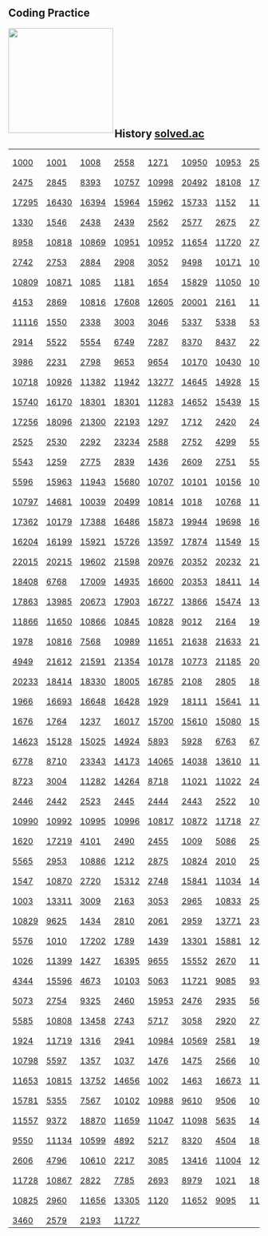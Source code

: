 ## Coding Practice
<img align='left' src="http://mazassumnida.wtf/api/v2/generate_badge?boj=ket0804" height="210">
</br></br></br></br></br></br></br></br></br></br>

## History <a href="https://solved.ac/profile/ket0804"> solved.ac
   
<table>
<tr>
   <td>
      <a href="https://www.acmicpc.net/problem/1000">
          <img src="https://static.solved.ac/tier_small/1.svg" height="14">
          1000
      </a>
   </td>
   <td>
      <a href="https://www.acmicpc.net/problem/1001">
          <img src="https://static.solved.ac/tier_small/1.svg" height="14">
          1001
      </a>
   </td>
   <td>
      <a href="https://www.acmicpc.net/problem/1008">
          <img src="https://static.solved.ac/tier_small/1.svg" height="14">
          1008
      </a>
   </td>
   <td>
      <a href="https://www.acmicpc.net/problem/2558">
          <img src="https://static.solved.ac/tier_small/1.svg" height="14">
          2558
      </a>
   </td>
   <td>
      <a href="https://www.acmicpc.net/problem/1271">
          <img src="https://static.solved.ac/tier_small/1.svg" height="14">
          1271
      </a>
   </td>
   <td>
      <a href="https://www.acmicpc.net/problem/10950">
          <img src="https://static.solved.ac/tier_small/3.svg" height="14">
          10950
      </a>
   </td>
   <td>
      <a href="https://www.acmicpc.net/problem/10953">
          <img src="https://static.solved.ac/tier_small/4.svg" height="14">
          10953
      </a>
   </td>
   <td>
      <a href="https://www.acmicpc.net/problem/2557">
          <img src="https://static.solved.ac/tier_small/1.svg" height="14">
          2557
      </a>
   </td>
</tr>
<tr>
   <td>
      <a href="https://www.acmicpc.net/problem/2475">
          <img src="https://static.solved.ac/tier_small/1.svg" height="14">
          2475
      </a>
   </td>
   <td>
      <a href="https://www.acmicpc.net/problem/2845">
          <img src="https://static.solved.ac/tier_small/1.svg" height="14">
          2845
      </a>
   </td>
   <td>
      <a href="https://www.acmicpc.net/problem/8393">
          <img src="https://static.solved.ac/tier_small/1.svg" height="14">
          8393
      </a>
   </td>
   <td>
      <a href="https://www.acmicpc.net/problem/10757">
          <img src="https://static.solved.ac/tier_small/1.svg" height="14">
          10757
      </a>
   </td>
   <td>
      <a href="https://www.acmicpc.net/problem/10998">
          <img src="https://static.solved.ac/tier_small/1.svg" height="14">
          10998
      </a>
   </td>
   <td>
      <a href="https://www.acmicpc.net/problem/20492">
          <img src="https://static.solved.ac/tier_small/1.svg" height="14">
          20492
      </a>
   </td>
   <td>
      <a href="https://www.acmicpc.net/problem/18108">
          <img src="https://static.solved.ac/tier_small/1.svg" height="14">
          18108
      </a>
   </td>
   <td>
      <a href="https://www.acmicpc.net/problem/17496">
          <img src="https://static.solved.ac/tier_small/1.svg" height="14">
          17496
      </a>
   </td>
</tr>
<tr>
   <td>
      <a href="https://www.acmicpc.net/problem/17295">
          <img src="https://static.solved.ac/tier_small/1.svg" height="14">
          17295
      </a>
   </td>
   <td>
      <a href="https://www.acmicpc.net/problem/16430">
          <img src="https://static.solved.ac/tier_small/1.svg" height="14">
          16430
      </a>
   </td>
   <td>
      <a href="https://www.acmicpc.net/problem/16394">
          <img src="https://static.solved.ac/tier_small/1.svg" height="14">
          16394
      </a>
   </td>
   <td>
      <a href="https://www.acmicpc.net/problem/15964">
          <img src="https://static.solved.ac/tier_small/1.svg" height="14">
          15964
      </a>
   </td>
   <td>
      <a href="https://www.acmicpc.net/problem/15962">
          <img src="https://static.solved.ac/tier_small/1.svg" height="14">
          15962
      </a>
   </td>
   <td>
      <a href="https://www.acmicpc.net/problem/15733">
          <img src="https://static.solved.ac/tier_small/1.svg" height="14">
          15733
      </a>
   </td>
   <td>
      <a href="https://www.acmicpc.net/problem/1152">
          <img src="https://static.solved.ac/tier_small/4.svg" height="14">
          1152
      </a>
   </td>
   <td>
      <a href="https://www.acmicpc.net/problem/1157">
          <img src="https://static.solved.ac/tier_small/5.svg" height="14">
          1157
      </a>
   </td>
</tr>
 <tr>
   <td>
      <a href="https://www.acmicpc.net/problem/1330">
          <img src="https://static.solved.ac/tier_small/2.svg" height="14">
          1330
      </a>
   </td>
   <td>
      <a href="https://www.acmicpc.net/problem/1546">
          <img src="https://static.solved.ac/tier_small/5.svg" height="14">
          1546
      </a>
   </td>
   <td>
      <a href="https://www.acmicpc.net/problem/2438">
          <img src="https://static.solved.ac/tier_small/3.svg" height="14">
          2438
      </a>
   </td>
   <td>
      <a href="https://www.acmicpc.net/problem/2439">
          <img src="https://static.solved.ac/tier_small/3.svg" height="14">
          2439
      </a>
   </td>
   <td>
      <a href="https://www.acmicpc.net/problem/2562">
          <img src="https://static.solved.ac/tier_small/4.svg" height="14">
          2562
      </a>
   </td>
   <td>
      <a href="https://www.acmicpc.net/problem/2577">
          <img src="https://static.solved.ac/tier_small/4.svg" height="14">
          2577
      </a>
   </td>
   <td>
      <a href="https://www.acmicpc.net/problem/2675">
          <img src="https://static.solved.ac/tier_small/4.svg" height="14">
          2675
      </a>
   </td>
   <td>
      <a href="https://www.acmicpc.net/problem/2739">
          <img src="https://static.solved.ac/tier_small/3.svg" height="14">
          2739
      </a>
   </td>
</tr>
<tr>
   <td>
      <a href="https://www.acmicpc.net/problem/8958">
          <img src="https://static.solved.ac/tier_small/4.svg" height="14">
          8958
      </a>
   </td>
   <td>
      <a href="https://www.acmicpc.net/problem/10818">
          <img src="https://static.solved.ac/tier_small/3.svg" height="14">
          10818
      </a>
   </td>
   <td>
      <a href="https://www.acmicpc.net/problem/10869">
          <img src="https://static.solved.ac/tier_small/1.svg" height="14">
          10869
      </a>
   </td>
   <td>
      <a href="https://www.acmicpc.net/problem/10951">
          <img src="https://static.solved.ac/tier_small/3.svg" height="14">
          10951
      </a>
   </td>
   <td>
      <a href="https://www.acmicpc.net/problem/10952">
          <img src="https://static.solved.ac/tier_small/3.svg" height="14">
          10952
      </a>
   </td>
   <td>
      <a href="https://www.acmicpc.net/problem/11654">
          <img src="https://static.solved.ac/tier_small/1.svg" height="14">
          11654
      </a>
   </td>
   <td>
      <a href="https://www.acmicpc.net/problem/11720">
          <img src="https://static.solved.ac/tier_small/4.svg" height="14">
          11720
      </a>
   </td>
   <td>
      <a href="https://www.acmicpc.net/problem/2741">
          <img src="https://static.solved.ac/tier_small/3.svg" height="14">
          2741
      </a>
   </td>
</tr>
<tr>
   <td>
      <a href="https://www.acmicpc.net/problem/2742">
          <img src="https://static.solved.ac/tier_small/3.svg" height="14">
          2742
      </a>
   </td>
   <td>
      <a href="https://www.acmicpc.net/problem/2753">
          <img src="https://static.solved.ac/tier_small/2.svg" height="14">
          2753
      </a>
   </td>
   <td>
      <a href="https://www.acmicpc.net/problem/2884">
          <img src="https://static.solved.ac/tier_small/3.svg" height="14">
          2884
      </a>
   </td>
   <td>
      <a href="https://www.acmicpc.net/problem/2908">
          <img src="https://static.solved.ac/tier_small/4.svg" height="14">
          2908
      </a>
   </td>
   <td>
      <a href="https://www.acmicpc.net/problem/3052">
          <img src="https://static.solved.ac/tier_small/4.svg" height="14">
          3052
      </a>
   </td>
   <td>
      <a href="https://www.acmicpc.net/problem/9498">
          <img src="https://static.solved.ac/tier_small/2.svg" height="14">
          9498
      </a>
   </td>
   <td>
      <a href="https://www.acmicpc.net/problem/10171">
          <img src="https://static.solved.ac/tier_small/1.svg" height="14">
          10171
      </a>
   </td>
   <td>
      <a href="https://www.acmicpc.net/problem/10172">
          <img src="https://static.solved.ac/tier_small/1.svg" height="14">
          10172
      </a>
   </td>
</tr>
<tr>
   <td>
      <a href="https://www.acmicpc.net/problem/10809">
          <img src="https://static.solved.ac/tier_small/4.svg" height="14">
          10809
      </a>
   </td>
   <td>
      <a href="https://www.acmicpc.net/problem/10871">
          <img src="https://static.solved.ac/tier_small/3.svg" height="14">
          10871
      </a>
   </td>
   <td>
      <a href="https://www.acmicpc.net/problem/1085">
          <img src="https://static.solved.ac/tier_small/3.svg" height="14">
          1085
      </a>
   </td>
   <td>
      <a href="https://www.acmicpc.net/problem/1181">
          <img src="https://static.solved.ac/tier_small/6.svg" height="14">
          1181
      </a>
   </td>
   <td>
      <a href="https://www.acmicpc.net/problem/1654">
          <img src="https://static.solved.ac/tier_small/8.svg" height="14">
          1654
      </a>
   </td>
   <td>
      <a href="https://www.acmicpc.net/problem/15829">
          <img src="https://static.solved.ac/tier_small/4.svg" height="14">
          15829
      </a>
   </td>
   <td>
      <a href="https://www.acmicpc.net/problem/11050">
          <img src="https://static.solved.ac/tier_small/5.svg" height="14">
          11050
      </a>
   </td>
   <td>
      <a href="https://www.acmicpc.net/problem/10250">
          <img src="https://static.solved.ac/tier_small/3.svg" height="14">
          10250
      </a>
   </td>
</tr>
<tr>
   <td>
      <a href="https://www.acmicpc.net/problem/4153">
          <img src="https://static.solved.ac/tier_small/3.svg" height="14">
          4153
      </a>
   </td>
   <td>
      <a href="https://www.acmicpc.net/problem/2869">
          <img src="https://static.solved.ac/tier_small/5.svg" height="14">
          2869
      </a>
   </td>
   <td>
      <a href="https://www.acmicpc.net/problem/10816">
          <img src="https://static.solved.ac/tier_small/7.svg" height="14">
          10816
      </a>
   </td>
   <td>
      <a href="https://www.acmicpc.net/problem/17608">
          <img src="https://static.solved.ac/tier_small/4.svg" height="14">
          17608
      </a>
   </td>
   <td>
      <a href="https://www.acmicpc.net/problem/12605">
          <img src="https://static.solved.ac/tier_small/5.svg" height="14">
          12605
      </a>
   </td>
   <td>
      <a href="https://www.acmicpc.net/problem/20001">
          <img src="https://static.solved.ac/tier_small/5.svg" height="14">
          20001
      </a>
   </td>
   <td>
      <a href="https://www.acmicpc.net/problem/2161">
          <img src="https://static.solved.ac/tier_small/4.svg" height="14">
          2161
      </a>
   </td>
   <td>
      <a href="https://www.acmicpc.net/problem/1158">
          <img src="https://static.solved.ac/tier_small/6.svg" height="14">
          1158
      </a>
   </td>
</tr>
<tr>
   <td>
      <a href="https://www.acmicpc.net/problem/11116">
          <img src="https://static.solved.ac/tier_small/6.svg" height="14">
          11116
      </a>
   </td>
   <td>
      <a href="https://www.acmicpc.net/problem/1550">
          <img src="https://static.solved.ac/tier_small/1.svg" height="14">
          1550
      </a>
   </td>
   <td>
      <a href="https://www.acmicpc.net/problem/2338">
          <img src="https://static.solved.ac/tier_small/1.svg" height="14">
          2338
      </a>
   </td>
   <td>
      <a href="https://www.acmicpc.net/problem/3003">
          <img src="https://static.solved.ac/tier_small/1.svg" height="14">
          3003
      </a>
   </td>
   <td>
      <a href="https://www.acmicpc.net/problem/3046">
          <img src="https://static.solved.ac/tier_small/1.svg" height="14">
          3046
      </a>
   </td>
   <td>
      <a href="https://www.acmicpc.net/problem/5337">
          <img src="https://static.solved.ac/tier_small/1.svg" height="14">
          5337
      </a>
   </td>
   <td>
      <a href="https://www.acmicpc.net/problem/5338">
          <img src="https://static.solved.ac/tier_small/1.svg" height="14">
          5338
      </a>
   </td>
   <td>
      <a href="https://www.acmicpc.net/problem/5339">
          <img src="https://static.solved.ac/tier_small/1.svg" height="14">
          5339
      </a>
   </td>
</tr>
<tr>
   <td>
      <a href="https://www.acmicpc.net/problem/2914">
          <img src="https://static.solved.ac/tier_small/1.svg" height="14">
          2914 
      </a>
   </td>
   <td>
      <a href="https://www.acmicpc.net/problem/5522">
          <img src="https://static.solved.ac/tier_small/1.svg" height="14">
          5522 
      </a>
   </td>
   <td>
      <a href="https://www.acmicpc.net/problem/5554">
          <img src="https://static.solved.ac/tier_small/1.svg" height="14">
          5554 
      </a>
   </td>
   <td>
      <a href="https://www.acmicpc.net/problem/6749">
          <img src="https://static.solved.ac/tier_small/1.svg" height="14">
          6749 
      </a>
   </td>
   <td>
      <a href="https://www.acmicpc.net/problem/7287">
          <img src="https://static.solved.ac/tier_small/1.svg" height="14">
          7287 
      </a>
   </td>
   <td>
      <a href="https://www.acmicpc.net/problem/8370">
          <img src="https://static.solved.ac/tier_small/1.svg" height="14">
          8370 
      </a>
   </td>
   <td>
      <a href="https://www.acmicpc.net/problem/8437">
          <img src="https://static.solved.ac/tier_small/1.svg" height="14">
          8437 
      </a>
   </td>
   <td>
      <a href="https://www.acmicpc.net/problem/22403">
          <img src="https://static.solved.ac/tier_small/5.svg" height="14">
          22403 
      </a>
   </td>
</tr>
<tr>
   <td>
      <a href="https://www.acmicpc.net/problem/3986">
          <img src="https://static.solved.ac/tier_small/7.svg" height="14">
          3986 
      </a>
   </td>
   <td>
      <a href="https://www.acmicpc.net/problem/2231">
          <img src="https://static.solved.ac/tier_small/4.svg" height="14">
          2231 
      </a>
   </td>
   <td>
      <a href="https://www.acmicpc.net/problem/2798">
          <img src="https://static.solved.ac/tier_small/4.svg" height="14">
          2798 
      </a>
   </td>
   <td>
      <a href="https://www.acmicpc.net/problem/9653">
          <img src="https://static.solved.ac/tier_small/1.svg" height="14">
          9653 
      </a>
   </td>
   <td>
      <a href="https://www.acmicpc.net/problem/9654">
          <img src="https://static.solved.ac/tier_small/1.svg" height="14">
          9654 
      </a>
   </td>
   <td>
      <a href="https://www.acmicpc.net/problem/10170">
          <img src="https://static.solved.ac/tier_small/1.svg" height="14">
          10170 
      </a>
   </td>
   <td>
      <a href="https://www.acmicpc.net/problem/10430">
          <img src="https://static.solved.ac/tier_small/1.svg" height="14">
          10430 
      </a>
   </td>
   <td>
      <a href="https://www.acmicpc.net/problem/10699">
          <img src="https://static.solved.ac/tier_small/1.svg" height="14">
          10699 
      </a>
   </td>
</tr>
<tr>
   <td>
      <a href="https://www.acmicpc.net/problem/10718">
          <img src="https://static.solved.ac/tier_small/1.svg" height="14">
          10718 
      </a>
   </td>
   <td>
      <a href="https://www.acmicpc.net/problem/10926">
          <img src="https://static.solved.ac/tier_small/1.svg" height="14">
          10926 
      </a>
   </td>
   <td>
      <a href="https://www.acmicpc.net/problem/11382">
          <img src="https://static.solved.ac/tier_small/1.svg" height="14">
          11382 
      </a>
   </td>
   <td>
      <a href="https://www.acmicpc.net/problem/11942">
          <img src="https://static.solved.ac/tier_small/1.svg" height="14">
          11942 
      </a>
   </td>
   <td>
      <a href="https://www.acmicpc.net/problem/13277">
          <img src="https://static.solved.ac/tier_small/1.svg" height="14">
          13277 
      </a>
   </td>
   <td>
      <a href="https://www.acmicpc.net/problem/14645">
          <img src="https://static.solved.ac/tier_small/1.svg" height="14">
          14645 
      </a>
   </td>
   <td>
      <a href="https://www.acmicpc.net/problem/14928">
          <img src="https://static.solved.ac/tier_small/1.svg" height="14">
          14928 
      </a>
   </td>
   <td>
      <a href="https://www.acmicpc.net/problem/15727">
          <img src="https://static.solved.ac/tier_small/1.svg" height="14">
          15727 
      </a>
   </td>
</tr>
<tr>
   <td>
      <a href="https://www.acmicpc.net/problem/15740">
          <img src="https://static.solved.ac/tier_small/1.svg" height="14">
          15740 
      </a>
   </td>
   <td>
      <a href="https://www.acmicpc.net/problem/16170">
          <img src="https://static.solved.ac/tier_small/1.svg" height="14">
          16170 
      </a>
   </td>
   <td>
      <a href="https://www.acmicpc.net/problem/18301">
          <img src="https://static.solved.ac/tier_small/1.svg" height="14">
          18301 
      </a>
   </td>
   <td>
      <a href="https://www.acmicpc.net/problem/20254">
          <img src="https://static.solved.ac/tier_small/1.svg" height="14">
          18301 
      </a>
   </td>
   <td>
      <a href="https://www.acmicpc.net/problem/11283">
          <img src="https://static.solved.ac/tier_small/1.svg" height="14">
          11283 
      </a>
   </td>
   <td>
      <a href="https://www.acmicpc.net/problem/14652">
          <img src="https://static.solved.ac/tier_small/1.svg" height="14">
          14652 
      </a>
   </td>
   <td>
      <a href="https://www.acmicpc.net/problem/15439">
          <img src="https://static.solved.ac/tier_small/1.svg" height="14">
          15439 
      </a>
   </td>
   <td>
      <a href="https://www.acmicpc.net/problem/15894">
          <img src="https://static.solved.ac/tier_small/1.svg" height="14">
          15894 
      </a>
   </td>
</tr>
<tr>
   <td>
      <a href="https://www.acmicpc.net/problem/17256">
          <img src="https://static.solved.ac/tier_small/1.svg" height="14">
          17256 
      </a>
   </td>
   <td>
      <a href="https://www.acmicpc.net/problem/18096">
          <img src="https://static.solved.ac/tier_small/1.svg" height="14">
          18096 
      </a>
   </td>
   <td>
      <a href="https://www.acmicpc.net/problem/21300">
          <img src="https://static.solved.ac/tier_small/1.svg" height="14">
          21300 
      </a>
   </td>
   <td>
      <a href="https://www.acmicpc.net/problem/22193">
          <img src="https://static.solved.ac/tier_small/1.svg" height="14">
          22193 
      </a>
   </td>
   <td>
      <a href="https://www.acmicpc.net/problem/1297">
          <img src="https://static.solved.ac/tier_small/2.svg" height="14">
          1297 
      </a>
   </td>
   <td>
      <a href="https://www.acmicpc.net/problem/1712">
          <img src="https://static.solved.ac/tier_small/2.svg" height="14">
          1712 
      </a>
   </td>
   <td>
      <a href="https://www.acmicpc.net/problem/2420">
          <img src="https://static.solved.ac/tier_small/2.svg" height="14">
          2420 
      </a>
   </td>
   <td>
      <a href="https://www.acmicpc.net/problem/2480">
          <img src="https://static.solved.ac/tier_small/2.svg" height="14">
          2480 
      </a>
   </td>
</tr>
<tr>
   <td>
      <a href="https://www.acmicpc.net/problem/2525">
          <img src="https://static.solved.ac/tier_small/2.svg" height="14">
          2525 
      </a>
   </td>
   <td>
      <a href="https://www.acmicpc.net/problem/2530">
          <img src="https://static.solved.ac/tier_small/2.svg" height="14">
          2530 
      </a>
   </td>
   <td>
      <a href="https://www.acmicpc.net/problem/2292">
          <img src="https://static.solved.ac/tier_small/4.svg" height="14">
          2292 
      </a>
   </td>
   <td>
      <a href="https://www.acmicpc.net/problem/23234">
          <img src="https://static.solved.ac/tier_small/1.svg" height="14">
          23234 
      </a>
   </td>
   <td>
      <a href="https://www.acmicpc.net/problem/2588">
          <img src="https://static.solved.ac/tier_small/2.svg" height="14">
          2588 
      </a>
   </td>
   <td>
      <a href="https://www.acmicpc.net/problem/2752">
          <img src="https://static.solved.ac/tier_small/2.svg" height="14">
          2752 
      </a>
   </td>
   <td>
      <a href="https://www.acmicpc.net/problem/4299">
          <img src="https://static.solved.ac/tier_small/2.svg" height="14">
          4299 
      </a>
   </td>
   <td>
      <a href="https://www.acmicpc.net/problem/5532">
          <img src="https://static.solved.ac/tier_small/2.svg" height="14">
          5532 
      </a>
   </td>
</tr>
<tr>
   <td>
      <a href="https://www.acmicpc.net/problem/5543">
          <img src="https://static.solved.ac/tier_small/2.svg" height="14">
          5543 
      </a>
   </td>
   <td>
      <a href="https://www.acmicpc.net/problem/1259">
          <img src="https://static.solved.ac/tier_small/5.svg" height="14">
          1259 
      </a>
   </td>
   <td>
      <a href="https://www.acmicpc.net/problem/2775">
          <img src="https://static.solved.ac/tier_small/4.svg" height="14">
          2775 
      </a>
   </td>
   <td>
      <a href="https://www.acmicpc.net/problem/2839">
          <img src="https://static.solved.ac/tier_small/5.svg" height="14">
          2839 
      </a>
   </td>
   <td>
      <a href="https://www.acmicpc.net/problem/1436">
          <img src="https://static.solved.ac/tier_small/6.svg" height="14">
          1436 
      </a>
   </td>
   <td>
      <a href="https://www.acmicpc.net/problem/2609">
          <img src="https://static.solved.ac/tier_small/6.svg" height="14">
          2609 
      </a>
   </td>
   <td>
      <a href="https://www.acmicpc.net/problem/2751">
          <img src="https://static.solved.ac/tier_small/6.svg" height="14">
          2751 
      </a>
   </td>
   <td>
      <a href="https://www.acmicpc.net/problem/5575">
          <img src="https://static.solved.ac/tier_small/2.svg" height="14">
          5575 
      </a>
   </td>
</tr>
<tr>
   <td>
      <a href="https://www.acmicpc.net/problem/5596">
          <img src="https://static.solved.ac/tier_small/2.svg" height="14">
          5596 
      </a>
   </td>
   <td>
      <a href="https://www.acmicpc.net/problem/15963">
          <img src="https://static.solved.ac/tier_small/2.svg" height="14">
          15963 
      </a>
   </td>
   <td>
      <a href="https://www.acmicpc.net/problem/11943">
          <img src="https://static.solved.ac/tier_small/2.svg" height="14">
          11943 
      </a>
   </td>
   <td>
      <a href="https://www.acmicpc.net/problem/15680">
          <img src="https://static.solved.ac/tier_small/2.svg" height="14">
          15680 
      </a>
   </td>
   <td>
      <a href="https://www.acmicpc.net/problem/10707">
          <img src="https://static.solved.ac/tier_small/2.svg" height="14">
          10707 
      </a>
   </td>
   <td>
      <a href="https://www.acmicpc.net/problem/10101">
          <img src="https://static.solved.ac/tier_small/2.svg" height="14">
          10101 
      </a>
   </td>
   <td>
      <a href="https://www.acmicpc.net/problem/10156">
          <img src="https://static.solved.ac/tier_small/2.svg" height="14">
          10156 
      </a>
   </td>
   <td>
      <a href="https://www.acmicpc.net/problem/10162">
          <img src="https://static.solved.ac/tier_small/2.svg" height="14">
          10162 
      </a>
   </td>
</tr>
<tr>
   <td>
      <a href="https://www.acmicpc.net/problem/10797">
          <img src="https://static.solved.ac/tier_small/2.svg" height="14">
          10797 
      </a>
   </td>
   <td>
      <a href="https://www.acmicpc.net/problem/14681">
          <img src="https://static.solved.ac/tier_small/2.svg" height="14">
          14681 
      </a>
   </td>
   <td>
      <a href="https://www.acmicpc.net/problem/10039">
          <img src="https://static.solved.ac/tier_small/2.svg" height="14">
          10039 
      </a>
   </td>
   <td>
      <a href="https://www.acmicpc.net/problem/20499">
          <img src="https://static.solved.ac/tier_small/2.svg" height="14">
          20499 
      </a>
   </td>
   <td>
      <a href="https://www.acmicpc.net/problem/10814">
          <img src="https://static.solved.ac/tier_small/6.svg" height="14">
          10814 
      </a>
   </td>
   <td>
      <a href="https://www.acmicpc.net/problem/1018">
          <img src="https://static.solved.ac/tier_small/6.svg" height="14">
          1018 
      </a>
   </td>
   <td>
      <a href="https://www.acmicpc.net/problem/10768">
          <img src="https://static.solved.ac/tier_small/2.svg" height="14">
          10768 
      </a>
   </td>
   <td>
      <a href="https://www.acmicpc.net/problem/11948">
          <img src="https://static.solved.ac/tier_small/2.svg" height="14">
          11948 
      </a>
   </td>
</tr>
<tr>
   <td>
      <a href="https://www.acmicpc.net/problem/17362">
          <img src="https://static.solved.ac/tier_small/2.svg" height="14">
          17362 
      </a>
   </td>
   <td>
      <a href="https://www.acmicpc.net/problem/10179">
          <img src="https://static.solved.ac/tier_small/2.svg" height="14">
          10179 
      </a>
   </td>
   <td>
      <a href="https://www.acmicpc.net/problem/17388">
          <img src="https://static.solved.ac/tier_small/2.svg" height="14">
          17388 
      </a>
   </td>
   <td>
      <a href="https://www.acmicpc.net/problem/16486">
          <img src="https://static.solved.ac/tier_small/2.svg" height="14">
          16486 
      </a>
   </td>
   <td>
      <a href="https://www.acmicpc.net/problem/15873">
          <img src="https://static.solved.ac/tier_small/2.svg" height="14">
          15873 
      </a>
   </td>
   <td>
      <a href="https://www.acmicpc.net/problem/19944">
          <img src="https://static.solved.ac/tier_small/2.svg" height="14">
          19944 
      </a>
   </td>
   <td>
      <a href="https://www.acmicpc.net/problem/19698">
          <img src="https://static.solved.ac/tier_small/2.svg" height="14">
          19698 
      </a>
   </td>
   <td>
      <a href="https://www.acmicpc.net/problem/16431">
          <img src="https://static.solved.ac/tier_small/2.svg" height="14">
          16431 
      </a>
   </td>
</tr>  
<tr>
   <td>
      <a href="https://www.acmicpc.net/problem/16204">
          <img src="https://static.solved.ac/tier_small/2.svg" height="14">
          16204 
      </a>
   </td>
   <td>
      <a href="https://www.acmicpc.net/problem/16199">
          <img src="https://static.solved.ac/tier_small/2.svg" height="14">
          16199 
      </a>
   </td>
   <td>
      <a href="https://www.acmicpc.net/problem/15921">
          <img src="https://static.solved.ac/tier_small/2.svg" height="14">
          15921 
      </a>
   </td>
   <td>
      <a href="https://www.acmicpc.net/problem/15726">
          <img src="https://static.solved.ac/tier_small/2.svg" height="14">
          15726 
      </a>
   </td>
   <td>
      <a href="https://www.acmicpc.net/problem/13597">
          <img src="https://static.solved.ac/tier_small/2.svg" height="14">
          13597 
      </a>
   </td>
   <td>
      <a href="https://www.acmicpc.net/problem/17874">
          <img src="https://static.solved.ac/tier_small/2.svg" height="14">
          17874 
      </a>
   </td>
   <td>
      <a href="https://www.acmicpc.net/problem/11549">
          <img src="https://static.solved.ac/tier_small/2.svg" height="14">
          11549 
      </a>
   </td>
   <td>
      <a href="https://www.acmicpc.net/problem/15059">
          <img src="https://static.solved.ac/tier_small/2.svg" height="14">
          15059 
      </a>
   </td>
</tr>     
<tr>
   <td>
      <a href="https://www.acmicpc.net/problem/22015">
          <img src="https://static.solved.ac/tier_small/2.svg" height="14">
          22015 
      </a>
   </td>
   <td>
      <a href="https://www.acmicpc.net/problem/20215">
          <img src="https://static.solved.ac/tier_small/2.svg" height="14">
          20215 
      </a>
   </td>
   <td>
      <a href="https://www.acmicpc.net/problem/19602">
          <img src="https://static.solved.ac/tier_small/2.svg" height="14">
          19602 
      </a>
   </td>
   <td>
      <a href="https://www.acmicpc.net/problem/21598">
          <img src="https://static.solved.ac/tier_small/2.svg" height="14">
          21598 
      </a>
   </td>
   <td>
      <a href="https://www.acmicpc.net/problem/20976">
          <img src="https://static.solved.ac/tier_small/2.svg" height="14">
          20976 
      </a>
   </td>
   <td>
      <a href="https://www.acmicpc.net/problem/20352">
          <img src="https://static.solved.ac/tier_small/2.svg" height="14">
          20352 
      </a>
   </td>
   <td>
      <a href="https://www.acmicpc.net/problem/20232">
          <img src="https://static.solved.ac/tier_small/2.svg" height="14">
          20232 
      </a>
   </td>
   <td>
      <a href="https://www.acmicpc.net/problem/21335">
          <img src="https://static.solved.ac/tier_small/2.svg" height="14">
          21335 
      </a>
   </td>
</tr>     
<tr>
   <td>
      <a href="https://www.acmicpc.net/problem/18408">
          <img src="https://static.solved.ac/tier_small/2.svg" height="14">
          18408 
      </a>
   </td>
   <td>
      <a href="https://www.acmicpc.net/problem/6768">
          <img src="https://static.solved.ac/tier_small/2.svg" height="14">
          6768 
      </a>
   </td>
   <td>
      <a href="https://www.acmicpc.net/problem/17009">
          <img src="https://static.solved.ac/tier_small/2.svg" height="14">
          17009 
      </a>
   </td>
   <td>
      <a href="https://www.acmicpc.net/problem/14935">
          <img src="https://static.solved.ac/tier_small/2.svg" height="14">
          14935 
      </a>
   </td>
   <td>
      <a href="https://www.acmicpc.net/problem/16600">
          <img src="https://static.solved.ac/tier_small/2.svg" height="14">
          16600 
      </a>
   </td>
   <td>
      <a href="https://www.acmicpc.net/problem/20353">
          <img src="https://static.solved.ac/tier_small/2.svg" height="14">
          20353 
      </a>
   </td>
   <td>
      <a href="https://www.acmicpc.net/problem/18411">
          <img src="https://static.solved.ac/tier_small/2.svg" height="14">
          18411 
      </a>
   </td>
   <td>
      <a href="https://www.acmicpc.net/problem/14470">
          <img src="https://static.solved.ac/tier_small/2.svg" height="14">
          14470 
      </a>
   </td>
</tr>    
<tr>
   <td>
      <a href="https://www.acmicpc.net/problem/17863">
          <img src="https://static.solved.ac/tier_small/2.svg" height="14">
          17863 
      </a>
   </td>
   <td>
      <a href="https://www.acmicpc.net/problem/13985">
          <img src="https://static.solved.ac/tier_small/2.svg" height="14">
          13985 
      </a>
   </td>
   <td>
      <a href="https://www.acmicpc.net/problem/20673">
          <img src="https://static.solved.ac/tier_small/2.svg" height="14">
          20673 
      </a>
   </td>
   <td>
      <a href="https://www.acmicpc.net/problem/17903">
          <img src="https://static.solved.ac/tier_small/2.svg" height="14">
          17903 
      </a>
   </td>
   <td>
      <a href="https://www.acmicpc.net/problem/16727">
          <img src="https://static.solved.ac/tier_small/2.svg" height="14">
          16727 
      </a>
   </td>
   <td>
      <a href="https://www.acmicpc.net/problem/13866">
          <img src="https://static.solved.ac/tier_small/2.svg" height="14">
          13866 
      </a>
   </td>
   <td>
      <a href="https://www.acmicpc.net/problem/15474">
          <img src="https://static.solved.ac/tier_small/2.svg" height="14">
          15474 
      </a>
   </td>
   <td>
      <a href="https://www.acmicpc.net/problem/13136">
          <img src="https://static.solved.ac/tier_small/2.svg" height="14">
          13136 
      </a>
   </td>
</tr>
<tr>
   <td>
      <a href="https://www.acmicpc.net/problem/11866">
          <img src="https://static.solved.ac/tier_small/7.svg" height="14">
          11866 
      </a>
   </td>
   <td>
      <a href="https://www.acmicpc.net/problem/11650">
          <img src="https://static.solved.ac/tier_small/6.svg" height="14">
          11650 
      </a>
   </td>
   <td>
      <a href="https://www.acmicpc.net/problem/10866">
          <img src="https://static.solved.ac/tier_small/7.svg" height="14">
          10866 
      </a>
   </td>
   <td>
      <a href="https://www.acmicpc.net/problem/10845">
          <img src="https://static.solved.ac/tier_small/7.svg" height="14">
          10845 
      </a>
   </td>
   <td>
      <a href="https://www.acmicpc.net/problem/10828">
          <img src="https://static.solved.ac/tier_small/7.svg" height="14">
          10828 
      </a>
   </td>
   <td>
      <a href="https://www.acmicpc.net/problem/9012">
          <img src="https://static.solved.ac/tier_small/7.svg" height="14">
          9012 
      </a>
   </td>
   <td>
      <a href="https://www.acmicpc.net/problem/2164">
          <img src="https://static.solved.ac/tier_small/7.svg" height="14">
          2164 
      </a>
   </td>
   <td>
      <a href="https://www.acmicpc.net/problem/1920">
          <img src="https://static.solved.ac/tier_small/7.svg" height="14">
          1920 
      </a>
   </td>
</tr>
<tr>
   <td>
      <a href="https://www.acmicpc.net/problem/1978">
          <img src="https://static.solved.ac/tier_small/7.svg" height="14">
          1978 
      </a>
   </td>
   <td>
      <a href="https://www.acmicpc.net/problem/10816">
          <img src="https://static.solved.ac/tier_small/7.svg" height="14">
          10816 
      </a>
   </td>
   <td>
      <a href="https://www.acmicpc.net/problem/7568">
          <img src="https://static.solved.ac/tier_small/6.svg" height="14">
          7568 
      </a>
   </td>
   <td>
      <a href="https://www.acmicpc.net/problem/10989">
          <img src="https://static.solved.ac/tier_small/6.svg" height="14">
          10989 
      </a>
   </td>
   <td>
      <a href="https://www.acmicpc.net/problem/11651">
          <img src="https://static.solved.ac/tier_small/6.svg" height="14">
          11651 
      </a>
   </td>
   <td>
      <a href="https://www.acmicpc.net/problem/21638">
          <img src="https://static.solved.ac/tier_small/2.svg" height="14">
          21638 
      </a>
   </td>
   <td>
      <a href="https://www.acmicpc.net/problem/21633">
          <img src="https://static.solved.ac/tier_small/2.svg" height="14">
          21633 
      </a>
   </td>
   <td>
      <a href="https://www.acmicpc.net/problem/21631">
          <img src="https://static.solved.ac/tier_small/2.svg" height="14">
          21631 
      </a>
   </td>
</tr>    
<tr>
   <td>
      <a href="https://www.acmicpc.net/problem/4949">
          <img src="https://static.solved.ac/tier_small/7.svg" height="14">
          4949 
      </a>
   </td>
   <td>
      <a href="https://www.acmicpc.net/problem/21612">
          <img src="https://static.solved.ac/tier_small/2.svg" height="14">
          21612 
      </a>
   </td>
   <td>
      <a href="https://www.acmicpc.net/problem/21591">
          <img src="https://static.solved.ac/tier_small/2.svg" height="14">
          21591 
      </a>
   </td>
   <td>
      <a href="https://www.acmicpc.net/problem/21354">
          <img src="https://static.solved.ac/tier_small/2.svg" height="14">
          21354 
      </a>
   </td>
   <td>
      <a href="https://www.acmicpc.net/problem/10178">
          <img src="https://static.solved.ac/tier_small/3.svg" height="14">
          10178 
      </a>
   </td>
   <td>
      <a href="https://www.acmicpc.net/problem/10773">
          <img src="https://static.solved.ac/tier_small/7.svg" height="14">
          10773 
      </a>
   </td>
   <td>
      <a href="https://www.acmicpc.net/problem/21185">
          <img src="https://static.solved.ac/tier_small/2.svg" height="14">
          21185 
      </a>
   </td>
   <td>
      <a href="https://www.acmicpc.net/problem/20839">
          <img src="https://static.solved.ac/tier_small/2.svg" height="14">
          20839 
      </a>
   </td>
</tr>   
<tr>
   <td>
      <a href="https://www.acmicpc.net/problem/20233">
          <img src="https://static.solved.ac/tier_small/2.svg" height="14">
          20233 
      </a>
   </td>
   <td>
      <a href="https://www.acmicpc.net/problem/18414">
          <img src="https://static.solved.ac/tier_small/2.svg" height="14">
          18414 
      </a>
   </td>
   <td>
      <a href="https://www.acmicpc.net/problem/18330">
          <img src="https://static.solved.ac/tier_small/2.svg" height="14">
          18330 
      </a>
   </td>
   <td>
      <a href="https://www.acmicpc.net/problem/18005">
          <img src="https://static.solved.ac/tier_small/2.svg" height="14">
          18005 
      </a>
   </td>
   <td>
      <a href="https://www.acmicpc.net/problem/16785">
          <img src="https://static.solved.ac/tier_small/2.svg" height="14">
          16785 
      </a>
   </td>
   <td>
      <a href="https://www.acmicpc.net/problem/2108">
          <img src="https://static.solved.ac/tier_small/7.svg" height="14">
          2108 
      </a>
   </td>
   <td>
      <a href="https://www.acmicpc.net/problem/2805">
          <img src="https://static.solved.ac/tier_small/8.svg" height="14">
          2805 
      </a>
   </td>
   <td>
      <a href="https://www.acmicpc.net/problem/1874">
          <img src="https://static.solved.ac/tier_small/8.svg" height="14">
          1874 
      </a>
   </td>
</tr>     
<tr>
   <td>
      <a href="https://www.acmicpc.net/problem/1966">
          <img src="https://static.solved.ac/tier_small/8.svg" height="14">
          1966 
      </a>
   </td>
   <td>
      <a href="https://www.acmicpc.net/problem/16693">
          <img src="https://static.solved.ac/tier_small/2.svg" height="14">
          16693 
      </a>
   </td>
   <td>
      <a href="https://www.acmicpc.net/problem/16648">
          <img src="https://static.solved.ac/tier_small/2.svg" height="14">
          16648 
      </a>
   </td>
   <td>
      <a href="https://www.acmicpc.net/problem/16428">
          <img src="https://static.solved.ac/tier_small/2.svg" height="14">
          16428 
      </a>
   </td>
   <td>
      <a href="https://www.acmicpc.net/problem/1929">
          <img src="https://static.solved.ac/tier_small/9.svg" height="14">
          1929 
      </a>
   </td>
   <td>
      <a href="https://www.acmicpc.net/problem/18111">
          <img src="https://static.solved.ac/tier_small/8.svg" height="14">
          18111 
      </a>
   </td>
   <td>
      <a href="https://www.acmicpc.net/problem/15641">
          <img src="https://static.solved.ac/tier_small/0.svg" height="14">
          15641 
      </a>
   </td>
   <td>
      <a href="https://www.acmicpc.net/problem/11723">
          <img src="https://static.solved.ac/tier_small/6.svg" height="14">
          11723 
      </a>
   </td>
</tr>      
<tr>
   <td>
      <a href="https://www.acmicpc.net/problem/1676">
          <img src="https://static.solved.ac/tier_small/7.svg" height="14">
          1676 
      </a>
   </td>
   <td>
      <a href="https://www.acmicpc.net/problem/1764">
          <img src="https://static.solved.ac/tier_small/7.svg" height="14">
          1764 
      </a>
   </td>
   <td>
      <a href="https://www.acmicpc.net/problem/1237">
          <img src="https://static.solved.ac/tier_small/0.svg" height="14">
          1237 
      </a>
   </td>
   <td>
      <a href="https://www.acmicpc.net/problem/16017">
          <img src="https://static.solved.ac/tier_small/2.svg" height="14">
          16017 
      </a>
   </td>
   <td>
      <a href="https://www.acmicpc.net/problem/15700">
          <img src="https://static.solved.ac/tier_small/2.svg" height="14">
          15700 
      </a>
   </td>
   <td>
      <a href="https://www.acmicpc.net/problem/15610">
          <img src="https://static.solved.ac/tier_small/2.svg" height="14">
          15610 
      </a>
   </td>
   <td>
      <a href="https://www.acmicpc.net/problem/15080">
          <img src="https://static.solved.ac/tier_small/2.svg" height="14">
          15080 
      </a>
   </td>
   <td>
      <a href="https://www.acmicpc.net/problem/15051">
          <img src="https://static.solved.ac/tier_small/2.svg" height="14">
          15051 
      </a>
   </td>
</tr>     
<tr>
   <td>
      <a href="https://www.acmicpc.net/problem/14623">
          <img src="https://static.solved.ac/tier_small/2.svg" height="14">
          14623 
      </a>
   </td>
   <td>
      <a href="https://www.acmicpc.net/problem/15128">
          <img src="https://static.solved.ac/tier_small/2.svg" height="14">
          15128 
      </a>
   </td>
   <td>
      <a href="https://www.acmicpc.net/problem/15025">
          <img src="https://static.solved.ac/tier_small/2.svg" height="14">
          15025 
      </a>
   </td>
   <td>
      <a href="https://www.acmicpc.net/problem/14924">
          <img src="https://static.solved.ac/tier_small/2.svg" height="14">
          14924 
      </a>
   </td>
   <td>
      <a href="https://www.acmicpc.net/problem/5893">
          <img src="https://static.solved.ac/tier_small/2.svg" height="14">
          5893 
      </a>
   </td>
   <td>
      <a href="https://www.acmicpc.net/problem/5928">
          <img src="https://static.solved.ac/tier_small/2.svg" height="14">
          5928 
      </a>
   </td>
   <td>
      <a href="https://www.acmicpc.net/problem/6763">
          <img src="https://static.solved.ac/tier_small/2.svg" height="14">
          6763 
      </a>
   </td>
   <td>
      <a href="https://www.acmicpc.net/problem/6764">
          <img src="https://static.solved.ac/tier_small/2.svg" height="14">
          6764 
      </a>
   </td>
</tr>     
<tr>
   <td>
      <a href="https://www.acmicpc.net/problem/6778">
          <img src="https://static.solved.ac/tier_small/2.svg" height="14">
          6778 
      </a>
   </td>
   <td>
      <a href="https://www.acmicpc.net/problem/8710">
          <img src="https://static.solved.ac/tier_small/2.svg" height="14">
          8710 
      </a>
   </td>
   <td>
      <a href="https://www.acmicpc.net/problem/23343">
          <img src="https://static.solved.ac/tier_small/3.svg" height="14">
          23343 
      </a>
   </td>
   <td>
      <a href="https://www.acmicpc.net/problem/14173">
          <img src="https://static.solved.ac/tier_small/2.svg" height="14">
          14173 
      </a>
   </td>
   <td>
      <a href="https://www.acmicpc.net/problem/14065">
          <img src="https://static.solved.ac/tier_small/2.svg" height="14">
          14065 
      </a>
   </td>
   <td>
      <a href="https://www.acmicpc.net/problem/14038">
          <img src="https://static.solved.ac/tier_small/2.svg" height="14">
          14038 
      </a>
   </td>
   <td>
      <a href="https://www.acmicpc.net/problem/13610">
          <img src="https://static.solved.ac/tier_small/2.svg" height="14">
          13610 
      </a>
   </td>
   <td>
      <a href="https://www.acmicpc.net/problem/11466">
          <img src="https://static.solved.ac/tier_small/2.svg" height="14">
          11466 
      </a>
   </td>
</tr>     
<tr>
   <td>
      <a href="https://www.acmicpc.net/problem/8723">
          <img src="https://static.solved.ac/tier_small/2.svg" height="14">
          8723 
      </a>
   </td>
   <td>
      <a href="https://www.acmicpc.net/problem/3004">
          <img src="https://static.solved.ac/tier_small/2.svg" height="14">
          3004 
      </a>
   </td>
   <td>
      <a href="https://www.acmicpc.net/problem/11282">
          <img src="https://static.solved.ac/tier_small/2.svg" height="14">
          11282 
      </a>
   </td>
   <td>
      <a href="https://www.acmicpc.net/problem/14264">
          <img src="https://static.solved.ac/tier_small/2.svg" height="14">
          14264 
      </a>
   </td>
   <td>
      <a href="https://www.acmicpc.net/problem/8718">
          <img src="https://static.solved.ac/tier_small/2.svg" height="14">
          8718 
      </a>
   </td>
   <td>
      <a href="https://www.acmicpc.net/problem/11021">
          <img src="https://static.solved.ac/tier_small/3.svg" height="14">
          11021 
      </a>
   </td>
   <td>
      <a href="https://www.acmicpc.net/problem/11022">
          <img src="https://static.solved.ac/tier_small/3.svg" height="14">
          11022 
      </a>
   </td>
   <td>
      <a href="https://www.acmicpc.net/problem/2440">
          <img src="https://static.solved.ac/tier_small/3.svg" height="14">
          2440 
      </a>
   </td>
</tr>     
<tr>
   <td>
      <a href="https://www.acmicpc.net/problem/2446">
          <img src="https://static.solved.ac/tier_small/3.svg" height="14">
          2446 
      </a>
   </td>
   <td>
      <a href="https://www.acmicpc.net/problem/2442">
          <img src="https://static.solved.ac/tier_small/3.svg" height="14">
          2442 
      </a>
   </td>
   <td>
      <a href="https://www.acmicpc.net/problem/2523">
          <img src="https://static.solved.ac/tier_small/3.svg" height="14">
          2523 
      </a>
   </td>
   <td>
      <a href="https://www.acmicpc.net/problem/2445">
          <img src="https://static.solved.ac/tier_small/3.svg" height="14">
          2445 
      </a>
   </td>
   <td>
      <a href="https://www.acmicpc.net/problem/2444">
          <img src="https://static.solved.ac/tier_small/3.svg" height="14">
          2444 
      </a>
   </td>
   <td>
      <a href="https://www.acmicpc.net/problem/2443">
          <img src="https://static.solved.ac/tier_small/3.svg" height="14">
          2443 
      </a>
   </td>
   <td>
      <a href="https://www.acmicpc.net/problem/2522">
          <img src="https://static.solved.ac/tier_small/3.svg" height="14">
          2522 
      </a>
   </td>
   <td>
      <a href="https://www.acmicpc.net/problem/10991">
          <img src="https://static.solved.ac/tier_small/3.svg" height="14">
          10991 
      </a>
   </td>
</tr>     
<tr>
   <td>
      <a href="https://www.acmicpc.net/problem/10990">
          <img src="https://static.solved.ac/tier_small/3.svg" height="14">
          10990 
      </a>
   </td>
   <td>
      <a href="https://www.acmicpc.net/problem/10992">
          <img src="https://static.solved.ac/tier_small/3.svg" height="14">
          10992 
      </a>
   </td>
   <td>
      <a href="https://www.acmicpc.net/problem/10995">
          <img src="https://static.solved.ac/tier_small/4.svg" height="14">
          10995 
      </a>
   </td>
   <td>
      <a href="https://www.acmicpc.net/problem/10996">
          <img src="https://static.solved.ac/tier_small/4.svg" height="14">
          10996 
      </a>
   </td>
   <td>
      <a href="https://www.acmicpc.net/problem/10817">
          <img src="https://static.solved.ac/tier_small/3.svg" height="14">
          10817 
      </a>
   </td>
   <td>
      <a href="https://www.acmicpc.net/problem/10872">
          <img src="https://static.solved.ac/tier_small/3.svg" height="14">
          10872 
      </a>
   </td>
   <td>
      <a href="https://www.acmicpc.net/problem/11718">
          <img src="https://static.solved.ac/tier_small/3.svg" height="14">
          11718 
      </a>
   </td>
   <td>
      <a href="https://www.acmicpc.net/problem/2747">
          <img src="https://static.solved.ac/tier_small/3.svg" height="14">
          2747 
      </a>
   </td>
</tr> 
<tr>
   <td>
      <a href="https://www.acmicpc.net/problem/1620">
          <img src="https://static.solved.ac/tier_small/7.svg" height="14">
          1620 
      </a>
   </td>
   <td>
      <a href="https://www.acmicpc.net/problem/17219">
          <img src="https://static.solved.ac/tier_small/7.svg" height="14">
          17219 
      </a>
   </td>
   <td>
      <a href="https://www.acmicpc.net/problem/4101">
          <img src="https://static.solved.ac/tier_small/3.svg" height="14">
          4101 
      </a>
   </td>
   <td>
      <a href="https://www.acmicpc.net/problem/2490">
          <img src="https://static.solved.ac/tier_small/3.svg" height="14">
          2490 
      </a>
   </td>
   <td>
      <a href="https://www.acmicpc.net/problem/2455">
          <img src="https://static.solved.ac/tier_small/3.svg" height="14">
          2455 
      </a>
   </td>
   <td>
      <a href="https://www.acmicpc.net/problem/1009">
          <img src="https://static.solved.ac/tier_small/3.svg" height="14">
          1009 
      </a>
   </td>
   <td>
      <a href="https://www.acmicpc.net/problem/5086">
          <img src="https://static.solved.ac/tier_small/3.svg" height="14">
          5086 
      </a>
   </td>
   <td>
      <a href="https://www.acmicpc.net/problem/2576">
          <img src="https://static.solved.ac/tier_small/3.svg" height="14">
          2576 
      </a>
   </td>
</tr>    
<tr>
   <td>
      <a href="https://www.acmicpc.net/problem/5565">
          <img src="https://static.solved.ac/tier_small/3.svg" height="14">
          5565 
      </a>
   </td>
   <td>
      <a href="https://www.acmicpc.net/problem/2953">
          <img src="https://static.solved.ac/tier_small/3.svg" height="14">
          2953 
      </a>
   </td>
   <td>
      <a href="https://www.acmicpc.net/problem/10886">
          <img src="https://static.solved.ac/tier_small/3.svg" height="14">
          10886 
      </a>
   </td>
   <td>
      <a href="https://www.acmicpc.net/problem/1212">
          <img src="https://static.solved.ac/tier_small/3.svg" height="14">
          1212 
      </a>
   </td>
   <td>
      <a href="https://www.acmicpc.net/problem/2875">
          <img src="https://static.solved.ac/tier_small/3.svg" height="14">
          2875 
      </a>
   </td>
   <td>
      <a href="https://www.acmicpc.net/problem/10824">
          <img src="https://static.solved.ac/tier_small/3.svg" height="14">
          10824 
      </a>
   </td>
   <td>
      <a href="https://www.acmicpc.net/problem/2010">
          <img src="https://static.solved.ac/tier_small/3.svg" height="14">
          2010 
      </a>
   </td>
   <td>
      <a href="https://www.acmicpc.net/problem/2501">
          <img src="https://static.solved.ac/tier_small/3.svg" height="14">
          2501 
      </a>
   </td>
</tr>
<tr>
   <td>
      <a href="https://www.acmicpc.net/problem/1547">
          <img src="https://static.solved.ac/tier_small/3.svg" height="14">
          1547 
      </a>
   </td>
   <td>
      <a href="https://www.acmicpc.net/problem/10870">
          <img src="https://static.solved.ac/tier_small/4.svg" height="14">
          10870 
      </a>
   </td>
   <td>
      <a href="https://www.acmicpc.net/problem/2720">
          <img src="https://static.solved.ac/tier_small/3.svg" height="14">
          2720 
      </a>
   </td>
   <td>
      <a href="https://www.acmicpc.net/problem/15312">
          <img src="https://static.solved.ac/tier_small/4.svg" height="14">
          15312 
      </a>
   </td>
   <td>
      <a href="https://www.acmicpc.net/problem/2748">
          <img src="https://static.solved.ac/tier_small/5.svg" height="14">
          2748 
      </a>
   </td>
   <td>
      <a href="https://www.acmicpc.net/problem/15841">
          <img src="https://static.solved.ac/tier_small/4.svg" height="14">
          15841 
      </a>
   </td>
   <td>
      <a href="https://www.acmicpc.net/problem/11034">
          <img src="https://static.solved.ac/tier_small/3.svg" height="14">
          11034 
      </a>
   </td>
   <td>
      <a href="https://www.acmicpc.net/problem/14720">
          <img src="https://static.solved.ac/tier_small/3.svg" height="14">
          14720 
      </a>
   </td>
</tr>  
<tr>
   <td>
      <a href="https://www.acmicpc.net/problem/1003">
          <img src="https://static.solved.ac/tier_small/8.svg" height="14">
          1003 
      </a>
   </td>
   <td>
      <a href="https://www.acmicpc.net/problem/13311">
          <img src="https://static.solved.ac/tier_small/3.svg" height="14">
          13311 
      </a>
   </td>
   <td>
      <a href="https://www.acmicpc.net/problem/3009">
          <img src="https://static.solved.ac/tier_small/3.svg" height="14">
          3009 
      </a>
   </td>
   <td>
      <a href="https://www.acmicpc.net/problem/2163">
          <img src="https://static.solved.ac/tier_small/3.svg" height="14">
          2163 
      </a>
   </td>
   <td>
      <a href="https://www.acmicpc.net/problem/3053">
          <img src="https://static.solved.ac/tier_small/3.svg" height="14">
          3053 
      </a>
   </td>
   <td>
      <a href="https://www.acmicpc.net/problem/2965">
          <img src="https://static.solved.ac/tier_small/3.svg" height="14">
          2965 
      </a>
   </td>
   <td>
      <a href="https://www.acmicpc.net/problem/10833">
          <img src="https://static.solved.ac/tier_small/3.svg" height="14">
          10833 
      </a>
   </td>
   <td>
      <a href="https://www.acmicpc.net/problem/2506">
          <img src="https://static.solved.ac/tier_small/3.svg" height="14">
          2506 
      </a>
   </td>
</tr>
<tr>
   <td>
      <a href="https://www.acmicpc.net/problem/10829">
          <img src="https://static.solved.ac/tier_small/4.svg" height="14">
          10829 
      </a>
   </td>
   <td>
      <a href="https://www.acmicpc.net/problem/9625">
          <img src="https://static.solved.ac/tier_small/5.svg" height="14">
          9625 
      </a>
   </td>
   <td>
      <a href="https://www.acmicpc.net/problem/1434">
          <img src="https://static.solved.ac/tier_small/4.svg" height="14">
          1434 
      </a>
   </td>
   <td>
      <a href="https://www.acmicpc.net/problem/2810">
          <img src="https://static.solved.ac/tier_small/4.svg" height="14">
          2810 
      </a>
   </td>
   <td>
      <a href="https://www.acmicpc.net/problem/2061">
          <img src="https://static.solved.ac/tier_small/3.svg" height="14">
          2061 
      </a>
   </td>
   <td>
      <a href="https://www.acmicpc.net/problem/2959">
          <img src="https://static.solved.ac/tier_small/3.svg" height="14">
          2959 
      </a>
   </td>
   <td>
      <a href="https://www.acmicpc.net/problem/13771">
          <img src="https://static.solved.ac/tier_small/3.svg" height="14">
          13771 
      </a>
   </td>
   <td>
      <a href="https://www.acmicpc.net/problem/2309">
          <img src="https://static.solved.ac/tier_small/4.svg" height="14">
          2309 
      </a>
   </td>
</tr> 
<tr>
   <td>
      <a href="https://www.acmicpc.net/problem/5576">
          <img src="https://static.solved.ac/tier_small/4.svg" height="14">
          5576 
      </a>
   </td>
   <td>
      <a href="https://www.acmicpc.net/problem/1010">
          <img src="https://static.solved.ac/tier_small/6.svg" height="14">
          1010 
      </a>
   </td>
   <td>
      <a href="https://www.acmicpc.net/problem/17202">
          <img src="https://static.solved.ac/tier_small/5.svg" height="14">
          17202 
      </a>
   </td>
   <td>
      <a href="https://www.acmicpc.net/problem/1789">
          <img src="https://static.solved.ac/tier_small/6.svg" height="14">
          1789 
      </a>
   </td>
   <td>
      <a href="https://www.acmicpc.net/problem/1439">
          <img src="https://static.solved.ac/tier_small/6.svg" height="14">
          1439 
      </a>
   </td>
   <td>
      <a href="https://www.acmicpc.net/problem/13301">
          <img src="https://static.solved.ac/tier_small/5.svg" height="14">
          13301 
      </a>
   </td>
   <td>
      <a href="https://www.acmicpc.net/problem/15881">
          <img src="https://static.solved.ac/tier_small/5.svg" height="14">
          15881 
      </a>
   </td>
   <td>
      <a href="https://www.acmicpc.net/problem/1246">
          <img src="https://static.solved.ac/tier_small/6.svg" height="14">
          1246 
      </a>
   </td>
</tr> 
<tr>
   <td>
      <a href="https://www.acmicpc.net/problem/1026">
          <img src="https://static.solved.ac/tier_small/7.svg" height="14">
          1026 
      </a>
   </td>
   <td>
      <a href="https://www.acmicpc.net/problem/11399">
          <img src="https://static.solved.ac/tier_small/8.svg" height="14">
          11399 
      </a>
   </td>
   <td>
      <a href="https://www.acmicpc.net/problem/1427">
          <img src="https://static.solved.ac/tier_small/6.svg" height="14">
          1427 
      </a>
   </td>
   <td>
      <a href="https://www.acmicpc.net/problem/16395">
          <img src="https://static.solved.ac/tier_small/5.svg" height="14">
          16395 
      </a>
   </td>
   <td>
      <a href="https://www.acmicpc.net/problem/9655">
          <img src="https://static.solved.ac/tier_small/6.svg" height="14">
          9655 
      </a>
   </td>
   <td>
      <a href="https://www.acmicpc.net/problem/15552">
          <img src="https://static.solved.ac/tier_small/4.svg" height="14">
          15552 
      </a>
   </td>
   <td>
      <a href="https://www.acmicpc.net/problem/2670">
          <img src="https://static.solved.ac/tier_small/7.svg" height="14">
          2670 
      </a>
   </td>
   <td>
      <a href="https://www.acmicpc.net/problem/1110">
          <img src="https://static.solved.ac/tier_small/5.svg" height="14">
          1110 
      </a>
   </td>
</tr> 
<tr>
   <td>
      <a href="https://www.acmicpc.net/problem/4344">
          <img src="https://static.solved.ac/tier_small/5.svg" height="14">
          4344 
      </a>
   </td>
   <td>
      <a href="https://www.acmicpc.net/problem/15596">
          <img src="https://static.solved.ac/tier_small/4.svg" height="14">
          15596 
      </a>
   </td>
   <td>
      <a href="https://www.acmicpc.net/problem/4673">
          <img src="https://static.solved.ac/tier_small/6.svg" height="14">
          4673 
      </a>
   </td>
   <td>
      <a href="https://www.acmicpc.net/problem/10103">
          <img src="https://static.solved.ac/tier_small/3.svg" height="14">
          10103 
      </a>
   </td>
   <td>
      <a href="https://www.acmicpc.net/problem/5063">
          <img src="https://static.solved.ac/tier_small/3.svg" height="14">
          5063 
      </a>
   </td>
   <td>
      <a href="https://www.acmicpc.net/problem/11721">
          <img src="https://static.solved.ac/tier_small/4.svg" height="14">
          11721 
      </a>
   </td>
   <td>
      <a href="https://www.acmicpc.net/problem/9085">
          <img src="https://static.solved.ac/tier_small/3.svg" height="14">
          9085 
      </a>
   </td>
   <td>
      <a href="https://www.acmicpc.net/problem/9316">
          <img src="https://static.solved.ac/tier_small/3.svg" height="14">
          9316 
      </a>
   </td>
</tr> 
<tr>
   <td>
      <a href="https://www.acmicpc.net/problem/5073">
          <img src="https://static.solved.ac/tier_small/3.svg" height="14">
          5073 
      </a>
   </td>
   <td>
      <a href="https://www.acmicpc.net/problem/2754">
          <img src="https://static.solved.ac/tier_small/3.svg" height="14">
          2754 
      </a>
   </td>
   <td>
      <a href="https://www.acmicpc.net/problem/9325">
          <img src="https://static.solved.ac/tier_small/3.svg" height="14">
          9325 
      </a>
   </td>
   <td>
      <a href="https://www.acmicpc.net/problem/2460">
          <img src="https://static.solved.ac/tier_small/3.svg" height="14">
          2460 
      </a>
   </td>
   <td>
      <a href="https://www.acmicpc.net/problem/15953">
          <img src="https://static.solved.ac/tier_small/3.svg" height="14">
          15953 
      </a>
   </td>
   <td>
      <a href="https://www.acmicpc.net/problem/2476">
          <img src="https://static.solved.ac/tier_small/3.svg" height="14">
          2476 
      </a>
   </td>
   <td>
      <a href="https://www.acmicpc.net/problem/2935">
          <img src="https://static.solved.ac/tier_small/3.svg" height="14">
          2935 
      </a>
   </td>
   <td>
      <a href="https://www.acmicpc.net/problem/5622">
          <img src="https://static.solved.ac/tier_small/4.svg" height="14">
          5622 
      </a>
   </td>
</tr> 
<tr>
   <td>
      <a href="https://www.acmicpc.net/problem/5585">
          <img src="https://static.solved.ac/tier_small/4.svg" height="14">
          5585 
      </a>
   </td>
   <td>
      <a href="https://www.acmicpc.net/problem/10808">
          <img src="https://static.solved.ac/tier_small/4.svg" height="14">
          10808 
      </a>
   </td>
   <td>
      <a href="https://www.acmicpc.net/problem/13458">
          <img src="https://static.solved.ac/tier_small/4.svg" height="14">
          13458 
      </a>
   </td>
   <td>
      <a href="https://www.acmicpc.net/problem/2743">
          <img src="https://static.solved.ac/tier_small/4.svg" height="14">
          2743 
      </a>
   </td>
   <td>
      <a href="https://www.acmicpc.net/problem/5717">
          <img src="https://static.solved.ac/tier_small/3.svg" height="14">
          5717 
      </a>
   </td>
   <td>
      <a href="https://www.acmicpc.net/problem/3058">
          <img src="https://static.solved.ac/tier_small/3.svg" height="14">
          3058 
      </a>
   </td>
   <td>
      <a href="https://www.acmicpc.net/problem/2920">
          <img src="https://static.solved.ac/tier_small/4.svg" height="14">
          2920 
      </a>
   </td>
   <td>
      <a href="https://www.acmicpc.net/problem/2750">
          <img src="https://static.solved.ac/tier_small/5.svg" height="14">
          2750 
      </a>
   </td>
</tr>
<tr>
   <td>
      <a href="https://www.acmicpc.net/problem/1924">
          <img src="https://static.solved.ac/tier_small/5.svg" height="14">
          1924 
      </a>
   </td>
   <td>
      <a href="https://www.acmicpc.net/problem/11719">
          <img src="https://static.solved.ac/tier_small/5.svg" height="14">
          11719 
      </a>
   </td>
   <td>
      <a href="https://www.acmicpc.net/problem/1316">
          <img src="https://static.solved.ac/tier_small/6.svg" height="14">
          1316 
      </a>
   </td>
   <td>
      <a href="https://www.acmicpc.net/problem/2941">
          <img src="https://static.solved.ac/tier_small/6.svg" height="14">
          2941 
      </a>
   </td>
   <td>
      <a href="https://www.acmicpc.net/problem/10984">
          <img src="https://static.solved.ac/tier_small/3.svg" height="14">
          10984 
      </a>
   </td>
   <td>
      <a href="https://www.acmicpc.net/problem/10569">
          <img src="https://static.solved.ac/tier_small/3.svg" height="14">
          10569 
      </a>
   </td>
   <td>
      <a href="https://www.acmicpc.net/problem/2581">
          <img src="https://static.solved.ac/tier_small/6.svg" height="14">
          2581 
      </a>
   </td>
   <td>
      <a href="https://www.acmicpc.net/problem/1934">
          <img src="https://static.solved.ac/tier_small/6.svg" height="14">
          1934
      </a>
   </td>
</tr>
<tr>
   <td>
      <a href="https://www.acmicpc.net/problem/10798">
          <img src="https://static.solved.ac/tier_small/5.svg" height="14">
          10798 
      </a>
   </td>
   <td>
      <a href="https://www.acmicpc.net/problem/5597">
          <img src="https://static.solved.ac/tier_small/4.svg" height="14">
          5597 
      </a>
   </td>
   <td>
      <a href="https://www.acmicpc.net/problem/1357">
          <img src="https://static.solved.ac/tier_small/5.svg" height="14">
          1357 
      </a>
   </td>
   <td>
      <a href="https://www.acmicpc.net/problem/1037">
          <img src="https://static.solved.ac/tier_small/6.svg" height="14">
          1037 
      </a>
   </td>
   <td>
      <a href="https://www.acmicpc.net/problem/1476">
          <img src="https://static.solved.ac/tier_small/6.svg" height="14">
          1476 
      </a>
   </td>
   <td>
      <a href="https://www.acmicpc.net/problem/1475">
          <img src="https://static.solved.ac/tier_small/6.svg" height="14">
          1475 
      </a>
   </td>
   <td>
      <a href="https://www.acmicpc.net/problem/2566">
          <img src="https://static.solved.ac/tier_small/3.svg" height="14">
          2566 
      </a>
   </td>
   <td>
      <a href="https://www.acmicpc.net/problem/1065">
          <img src="https://static.solved.ac/tier_small/7.svg" height="14">
          1065 
      </a>
   </td>
</tr>   
<tr>
   <td>
      <a href="https://www.acmicpc.net/problem/11653">
          <img src="https://static.solved.ac/tier_small/7.svg" height="14">
          11653 
      </a>
   </td>
   <td>
      <a href="https://www.acmicpc.net/problem/10815">
          <img src="https://static.solved.ac/tier_small/7.svg" height="14">
          10815 
      </a>
   </td>
   <td>
      <a href="https://www.acmicpc.net/problem/13752">
          <img src="https://static.solved.ac/tier_small/3.svg" height="14">
          13752 
      </a>
   </td>
   <td>
      <a href="https://www.acmicpc.net/problem/14656">
          <img src="https://static.solved.ac/tier_small/3.svg" height="14">
          14656 
      </a>
   </td>
   <td>
      <a href="https://www.acmicpc.net/problem/1002">
          <img src="https://static.solved.ac/tier_small/7.svg" height="14">
          1002 
      </a>
   </td>
   <td>
      <a href="https://www.acmicpc.net/problem/1463">
          <img src="https://static.solved.ac/tier_small/8.svg" height="14">
          1463 
      </a>
   </td>
   <td>
      <a href="https://www.acmicpc.net/problem/16673">
          <img src="https://static.solved.ac/tier_small/3.svg" height="14">
          16673 
      </a>
   </td>
   <td>
      <a href="https://www.acmicpc.net/problem/11006">
          <img src="https://static.solved.ac/tier_small/3.svg" height="14">
          11006 
      </a>
   </td>
</tr>
<tr>
   <td>
      <a href="https://www.acmicpc.net/problem/15781">
          <img src="https://static.solved.ac/tier_small/3.svg" height="14">
          15781 
      </a>
   </td>
   <td>
      <a href="https://www.acmicpc.net/problem/5355">
          <img src="https://static.solved.ac/tier_small/4.svg" height="14">
          5355 
      </a>
   </td>
   <td>
      <a href="https://www.acmicpc.net/problem/7567">
          <img src="https://static.solved.ac/tier_small/4.svg" height="14">
          7567 
      </a>
   </td>
   <td>
      <a href="https://www.acmicpc.net/problem/10102">
          <img src="https://static.solved.ac/tier_small/4.svg" height="14">
          10102 
      </a>
   </td>
   <td>
      <a href="https://www.acmicpc.net/problem/10988">
          <img src="https://static.solved.ac/tier_small/5.svg" height="14">
          10988 
      </a>
   </td>
   <td>
      <a href="https://www.acmicpc.net/problem/9610">
          <img src="https://static.solved.ac/tier_small/3.svg" height="14">
          9610 
      </a>
   </td>
   <td>
      <a href="https://www.acmicpc.net/problem/9506">
          <img src="https://static.solved.ac/tier_small/5.svg" height="14">
          9506 
      </a>
   </td>
   <td>
      <a href="https://www.acmicpc.net/problem/10214">
          <img src="https://static.solved.ac/tier_small/3.svg" height="14">
          10214 
      </a>
   </td>
</tr>   
<tr>
   <td>
      <a href="https://www.acmicpc.net/problem/11557">
          <img src="https://static.solved.ac/tier_small/5.svg" height="14">
          11557 
      </a>
   </td>
   <td>
      <a href="https://www.acmicpc.net/problem/9372">
          <img src="https://static.solved.ac/tier_small/7.svg" height="14">
          9372 
      </a>
   </td>
   <td>
      <a href="https://www.acmicpc.net/problem/18870">
          <img src="https://static.solved.ac/tier_small/9.svg" height="14">
          18870 
      </a>
   </td>
   <td>
      <a href="https://www.acmicpc.net/problem/11659">
          <img src="https://static.solved.ac/tier_small/8.svg" height="14">
          11659 
      </a>
   </td>
   <td>
      <a href="https://www.acmicpc.net/problem/11047">
          <img src="https://static.solved.ac/tier_small/9.svg" height="14">
          11047 
      </a>
   </td>
   <td>
      <a href="https://www.acmicpc.net/problem/11098">
          <img src="https://static.solved.ac/tier_small/5.svg" height="14">
          11098 
      </a>
   </td>
   <td>
      <a href="https://www.acmicpc.net/problem/5635">
          <img src="https://static.solved.ac/tier_small/6.svg" height="14">
          5635 
      </a>
   </td>
   <td>
      <a href="https://www.acmicpc.net/problem/14501">
          <img src="https://static.solved.ac/tier_small/8.svg" height="14">
          14501 
      </a>
   </td>
</tr>    
<tr>
   <td>
      <a href="https://www.acmicpc.net/problem/9550">
          <img src="https://static.solved.ac/tier_small/3.svg" height="14">
          9550 
      </a>
   </td>
   <td>
      <a href="https://www.acmicpc.net/problem/11134">
          <img src="https://static.solved.ac/tier_small/3.svg" height="14">
          11134 
      </a>
   </td>
   <td>
      <a href="https://www.acmicpc.net/problem/10599">
          <img src="https://static.solved.ac/tier_small/3.svg" height="14">
          10599 
      </a>
   </td>
   <td>
      <a href="https://www.acmicpc.net/problem/4892">
          <img src="https://static.solved.ac/tier_small/3.svg" height="14">
          4892 
      </a>
   </td>
   <td>
      <a href="https://www.acmicpc.net/problem/5217">
          <img src="https://static.solved.ac/tier_small/3.svg" height="14">
          5217 
      </a>
   </td>
   <td>
      <a href="https://www.acmicpc.net/problem/8320">
          <img src="https://static.solved.ac/tier_small/3.svg" height="14">
          8320 
      </a>
   </td>
   <td>
      <a href="https://www.acmicpc.net/problem/4504">
          <img src="https://static.solved.ac/tier_small/3.svg" height="14">
          4504 
      </a>
   </td>
   <td>
      <a href="https://www.acmicpc.net/problem/18352">
          <img src="https://static.solved.ac/tier_small/9.svg" height="14">
          18352 
      </a>
   </td>
</tr>
<tr>
   <td>
      <a href="https://www.acmicpc.net/problem/2606">
          <img src="https://static.solved.ac/tier_small/8.svg" height="14">
          2606 
      </a>
   </td>
   <td>
      <a href="https://www.acmicpc.net/problem/4796">
          <img src="https://static.solved.ac/tier_small/6.svg" height="14">
          4796 
      </a>
   </td>
   <td>
      <a href="https://www.acmicpc.net/problem/10610">
          <img src="https://static.solved.ac/tier_small/6.svg" height="14">
          10610 
      </a>
   </td>
   <td>
      <a href="https://www.acmicpc.net/problem/2217">
          <img src="https://static.solved.ac/tier_small/7.svg" height="14">
          2217 
      </a>
   </td>
   <td>
      <a href="https://www.acmicpc.net/problem/3085">
          <img src="https://static.solved.ac/tier_small/8.svg" height="14">
          3085 
      </a>
   </td>
   <td>
      <a href="https://www.acmicpc.net/problem/13416">
          <img src="https://static.solved.ac/tier_small/3.svg" height="14">
          13416 
      </a>
   </td>
   <td>
      <a href="https://www.acmicpc.net/problem/11004">
          <img src="https://static.solved.ac/tier_small/6.svg" height="14">
          11004 
      </a>
   </td>
   <td>
      <a href="https://www.acmicpc.net/problem/1292">
          <img src="https://static.solved.ac/tier_small/6.svg" height="14">
          1292 
      </a>
   </td>
</tr>   
<tr>
   <td>
      <a href="https://www.acmicpc.net/problem/11728">
          <img src="https://static.solved.ac/tier_small/6.svg" height="14">
          11728 
      </a>
   </td>
   <td>
      <a href="https://www.acmicpc.net/problem/10867">
          <img src="https://static.solved.ac/tier_small/6.svg" height="14">
          10867 
      </a>
   </td>
   <td>
      <a href="https://www.acmicpc.net/problem/2822">
          <img src="https://static.solved.ac/tier_small/6.svg" height="14">
          2822 
      </a>
   </td>
   <td>
      <a href="https://www.acmicpc.net/problem/7785">
          <img src="https://static.solved.ac/tier_small/6.svg" height="14">
          7785 
      </a>
   </td>
   <td>
      <a href="https://www.acmicpc.net/problem/2693">
          <img src="https://static.solved.ac/tier_small/6.svg" height="14">
          2693 
      </a>
   </td>
   <td>
      <a href="https://www.acmicpc.net/problem/8979">
          <img src="https://static.solved.ac/tier_small/6.svg" height="14">
          8979 
      </a>
   </td>
   <td>
      <a href="https://www.acmicpc.net/problem/1021">
          <img src="https://static.solved.ac/tier_small/7.svg" height="14">
          1021 
      </a>
   </td>
   <td>
      <a href="https://www.acmicpc.net/problem/18258">
          <img src="https://static.solved.ac/tier_small/7.svg" height="14">
          18258 
      </a>
   </td>
</tr>   
<tr>
   <td>
      <a href="https://www.acmicpc.net/problem/10825">
          <img src="https://static.solved.ac/tier_small/7.svg" height="14">
          10825 
      </a>
   </td>
   <td>
      <a href="https://www.acmicpc.net/problem/2960">
          <img src="https://static.solved.ac/tier_small/7.svg" height="14">
          2960 
      </a>
   </td>
   <td>
      <a href="https://www.acmicpc.net/problem/11656">
          <img src="https://static.solved.ac/tier_small/7.svg" height="14">
          11656 
      </a>
   </td>
   <td>
      <a href="https://www.acmicpc.net/problem/13305">
          <img src="https://static.solved.ac/tier_small/7.svg" height="14">
          13305 
      </a>
   </td>
   <td>
      <a href="https://www.acmicpc.net/problem/1120">
          <img src="https://static.solved.ac/tier_small/7.svg" height="14">
          1120 
      </a>
   </td>
   <td>
      <a href="https://www.acmicpc.net/problem/11652">
          <img src="https://static.solved.ac/tier_small/7.svg" height="14">
          11652 
      </a>
   </td>
   <td>
      <a href="https://www.acmicpc.net/problem/9095">
          <img src="https://static.solved.ac/tier_small/8.svg" height="14">
          9095 
      </a>
   </td>
   <td>
      <a href="https://www.acmicpc.net/problem/11726">
          <img src="https://static.solved.ac/tier_small/8.svg" height="14">
          11726 
      </a>
   </td>
</tr>
<tr>
   <td>
      <a href="https://www.acmicpc.net/problem/3460">
          <img src="https://static.solved.ac/tier_small/3.svg" height="14">
          3460 
      </a>
   </td>
   <td>
      <a href="https://www.acmicpc.net/problem/2579">
          <img src="https://static.solved.ac/tier_small/8.svg" height="14">
          2579 
      </a>
   </td>
   <td>
      <a href="https://www.acmicpc.net/problem/2193">
          <img src="https://static.solved.ac/tier_small/8.svg" height="14">
          2193 
      </a>
   </td>
   <td>
      <a href="https://www.acmicpc.net/problem/11727">
          <img src="https://static.solved.ac/tier_small/8.svg" height="14">
          11727 
      </a>
   </td>
</tr>
</table>

  
